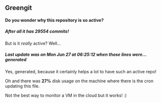 ## Greengit

#### Do you wonder why this repository is so active?

##### After all it has 29554 commits!

But is it *really* active? Well...

##### Last update was on Mon Jun 27 at 06:25:12 when those lines were... generated

Yes, generated, because it certainly helps a lot to have such an active repo!

Oh and there was **27%** disk usage on the machine
where there is the cron updating this file.

Not the best way to monitor a VM in the cloud but it works! :)
